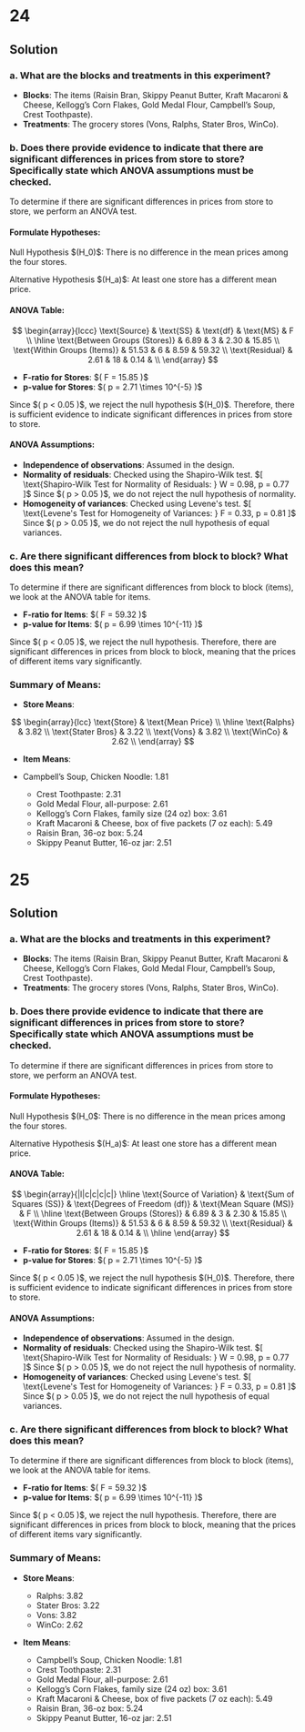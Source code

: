 # 24
## Solution

### a. What are the blocks and treatments in this experiment?

- **Blocks**: The items (Raisin Bran, Skippy Peanut Butter, Kraft Macaroni & Cheese, Kellogg’s Corn Flakes, Gold Medal Flour, Campbell’s Soup, Crest Toothpaste).
- **Treatments**: The grocery stores (Vons, Ralphs, Stater Bros, WinCo).

### b. Does there provide evidence to indicate that there are significant differences in prices from store to store? Specifically state which ANOVA assumptions must be checked.

To determine if there are significant differences in prices from store to store, we perform an ANOVA test.

#### Formulate Hypotheses:

Null Hypothesis $\(H_0)\$: There is no difference in the mean prices among the four stores.

Alternative Hypothesis $\(H_a)\$: At least one store has a different mean price.

#### ANOVA Table:

$$
\begin{array}{lccc}
\text{Source} & \text{SS} & \text{df} & \text{MS} & F \\
\hline
\text{Between Groups (Stores)} & 6.89 & 3 & 2.30 & 15.85 \\
\text{Within Groups (Items)} & 51.53 & 6 & 8.59 & 59.32 \\
\text{Residual} & 2.61 & 18 & 0.14 & \\
\end{array}
$$

- **F-ratio for Stores**: $\( F = 15.85 )\$
- **p-value for Stores**: $\( p = 2.71 \times 10^{-5} )\$

Since $\( p < 0.05 )\$, we reject the null hypothesis $\(H_0)\$. Therefore, there is sufficient evidence to indicate significant differences in prices from store to store.

#### ANOVA Assumptions:

- **Independence of observations**: Assumed in the design.
- **Normality of residuals**: Checked using the Shapiro-Wilk test.
  $\[
  \text{Shapiro-Wilk Test for Normality of Residuals: } W = 0.98, p = 0.77
  ]\$
  Since $\( p > 0.05 )\$, we do not reject the null hypothesis of normality.
- **Homogeneity of variances**: Checked using Levene's test.
  $\[
  \text{Levene's Test for Homogeneity of Variances: } F = 0.33, p = 0.81
  ]\$
  Since $\( p > 0.05 )\$, we do not reject the null hypothesis of equal variances.

### c. Are there significant differences from block to block? What does this mean?

To determine if there are significant differences from block to block (items), we look at the ANOVA table for items.

- **F-ratio for Items**: $\( F = 59.32 )\$
- **p-value for Items**: $\( p = 6.99 \times 10^{-11} )\$

Since $\( p < 0.05 )\$, we reject the null hypothesis. Therefore, there are significant differences in prices from block to block, meaning that the prices of different items vary significantly.

### Summary of Means:

- **Store Means**:
  
$$
\begin{array}{lcc}
\text{Store} & \text{Mean Price} \\
\hline
\text{Ralphs} & 3.82 \\
\text{Stater Bros} & 3.22 \\
\text{Vons} & 3.82 \\
\text{WinCo} & 2.62 \\
\end{array}
$$

- **Item Means**:
  
- Campbell’s Soup, Chicken Noodle: 1.81
  - Crest Toothpaste: 2.31
  - Gold Medal Flour, all-purpose: 2.61
  - Kellogg’s Corn Flakes, family size (24 oz) box: 3.61
  - Kraft Macaroni & Cheese, box of five packets (7 oz each): 5.49
  - Raisin Bran, 36-oz box: 5.24
  - Skippy Peanut Butter, 16-oz jar: 2.51

# 25

## Solution

### a. What are the blocks and treatments in this experiment?

- **Blocks**: The items (Raisin Bran, Skippy Peanut Butter, Kraft Macaroni & Cheese, Kellogg’s Corn Flakes, Gold Medal Flour, Campbell’s Soup, Crest Toothpaste).
- **Treatments**: The grocery stores (Vons, Ralphs, Stater Bros, WinCo).

### b. Does there provide evidence to indicate that there are significant differences in prices from store to store? Specifically state which ANOVA assumptions must be checked.

To determine if there are significant differences in prices from store to store, we perform an ANOVA test.

#### Formulate Hypotheses:

Null Hypothesis $\(H_0\$: There is no difference in the mean prices among the four stores.

Alternative Hypothesis $\(H_a)\$: At least one store has a different mean price.

#### ANOVA Table:

$$
\begin{array}{|l|c|c|c|c|}
\hline
\text{Source of Variation} & \text{Sum of Squares (SS)} & \text{Degrees of Freedom (df)} & \text{Mean Square (MS)} & F \\
\hline
\text{Between Groups (Stores)} & 6.89 & 3 & 2.30 & 15.85 \\
\text{Within Groups (Items)} & 51.53 & 6 & 8.59 & 59.32 \\
\text{Residual} & 2.61 & 18 & 0.14 & \\
\hline
\end{array}
$$

- **F-ratio for Stores**: $\( F = 15.85 )\$
- **p-value for Stores**: $\( p = 2.71 \times 10^{-5} )\$

Since $\( p < 0.05 )\$, we reject the null hypothesis $\(H_0)\$. Therefore, there is sufficient evidence to indicate significant differences in prices from store to store.

#### ANOVA Assumptions:

- **Independence of observations**: Assumed in the design.
- **Normality of residuals**: Checked using the Shapiro-Wilk test.
  $\[
  \text{Shapiro-Wilk Test for Normality of Residuals: } W = 0.98, p = 0.77
  ]\$
  Since $\( p > 0.05 )\$, we do not reject the null hypothesis of normality.
- **Homogeneity of variances**: Checked using Levene's test.
  $\[
  \text{Levene's Test for Homogeneity of Variances: } F = 0.33, p = 0.81
  ]\$
  Since $\( p > 0.05 )\$, we do not reject the null hypothesis of equal variances.

### c. Are there significant differences from block to block? What does this mean?

To determine if there are significant differences from block to block (items), we look at the ANOVA table for items.

- **F-ratio for Items**: $\( F = 59.32 )\$
- **p-value for Items**: $\( p = 6.99 \times 10^{-11} )\$

Since $\( p < 0.05 )\$, we reject the null hypothesis. Therefore, there are significant differences in prices from block to block, meaning that the prices of different items vary significantly.

### Summary of Means:

- **Store Means**:

  - Ralphs: 3.82
  - Stater Bros: 3.22
  - Vons: 3.82
  - WinCo: 2.62

- **Item Means**:

  - Campbell’s Soup, Chicken Noodle: 1.81
  - Crest Toothpaste: 2.31
  - Gold Medal Flour, all-purpose: 2.61
  - Kellogg’s Corn Flakes, family size (24 oz) box: 3.61
  - Kraft Macaroni & Cheese, box of five packets (7 oz each): 5.49
  - Raisin Bran, 36-oz box: 5.24
  - Skippy Peanut Butter, 16-oz jar: 2.51

